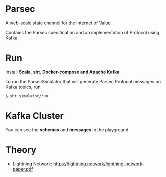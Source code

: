 # Parsec
A web-scale state channel for the Internet of Value

Contains the Parsec specification and an implementation of Protocol using Kafka

# Run

Install **Scala**, **sbt**, **Docker-compose and Apache Kafka**.

To run the ParsecSimulator that will generate Parsec Protocol messages on Kafka topics, run
      
    $ sbt simulator/run
    
# Kafka Cluster

You can see the **schemas** and **messages** in the playground.

# Theory

  - Lightning Network: https://lightning.network/lightning-network-paper.pdf
